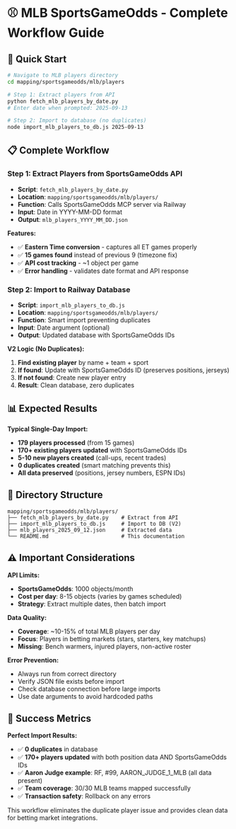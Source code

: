 # ⚾ MLB SportsGameOdds - Complete Workflow Guide

## 🎯 **Quick Start**

```bash
# Navigate to MLB players directory
cd mapping/sportsgameodds/mlb/players

# Step 1: Extract players from API
python fetch_mlb_players_by_date.py
# Enter date when prompted: 2025-09-13

# Step 2: Import to database (no duplicates)
node import_mlb_players_to_db.js 2025-09-13
```

## 📋 **Complete Workflow**

### **Step 1: Extract Players from SportsGameOdds API**
- **Script**: `fetch_mlb_players_by_date.py`
- **Location**: `mapping/sportsgameodds/mlb/players/`
- **Function**: Calls SportsGameOdds MCP server via Railway
- **Input**: Date in YYYY-MM-DD format
- **Output**: `mlb_players_YYYY_MM_DD.json`

**Features:**
- ✅ **Eastern Time conversion** - captures all ET games properly
- ✅ **15 games found** instead of previous 9 (timezone fix)
- ✅ **API cost tracking** - ~1 object per game
- ✅ **Error handling** - validates date format and API response

### **Step 2: Import to Railway Database**
- **Script**: `import_mlb_players_to_db.js`
- **Location**: `mapping/sportsgameodds/mlb/players/`
- **Function**: Smart import preventing duplicates
- **Input**: Date argument (optional)
- **Output**: Updated database with SportsGameOdds IDs

**V2 Logic (No Duplicates):**
1. **Find existing player** by name + team + sport
2. **If found**: Update with SportsGameOdds ID (preserves positions, jerseys)
3. **If not found**: Create new player entry
4. **Result**: Clean database, zero duplicates

## 📊 **Expected Results**

**Typical Single-Day Import:**
- **179 players processed** (from 15 games)
- **170+ existing players updated** with SportsGameOdds IDs
- **5-10 new players created** (call-ups, recent trades)
- **0 duplicates created** (smart matching prevents this)
- **All data preserved** (positions, jersey numbers, ESPN IDs)

## 🔧 **Directory Structure**

```
mapping/sportsgameodds/mlb/players/
├── fetch_mlb_players_by_date.py    # Extract from API
├── import_mlb_players_to_db.js     # Import to DB (V2)
├── mlb_players_2025_09_12.json     # Extracted data
└── README.md                       # This documentation
```

## ⚠️ **Important Considerations**

**API Limits:**
- **SportsGameOdds**: 1000 objects/month
- **Cost per day**: 8-15 objects (varies by games scheduled)
- **Strategy**: Extract multiple dates, then batch import

**Data Quality:**
- **Coverage**: ~10-15% of total MLB players per day
- **Focus**: Players in betting markets (stars, starters, key matchups)
- **Missing**: Bench warmers, injured players, non-active roster

**Error Prevention:**
- Always run from correct directory
- Verify JSON file exists before import
- Check database connection before large imports
- Use date arguments to avoid hardcoded paths

## 🎉 **Success Metrics**

**Perfect Import Results:**
- ✅ **0 duplicates** in database
- ✅ **170+ players updated** with both position data AND SportsGameOdds IDs
- ✅ **Aaron Judge example**: RF, #99, AARON_JUDGE_1_MLB (all data present)
- ✅ **Team coverage**: 30/30 MLB teams mapped successfully
- ✅ **Transaction safety**: Rollback on any errors

This workflow eliminates the duplicate player issue and provides clean data for betting market integrations.